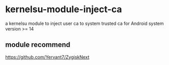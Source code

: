 # kernelsu-module-inject-ca
a kernelsu module to inject user ca to system trusted ca for Android system version >= 14


## module recommend

https://github.com/Yervant7/ZygiskNext
